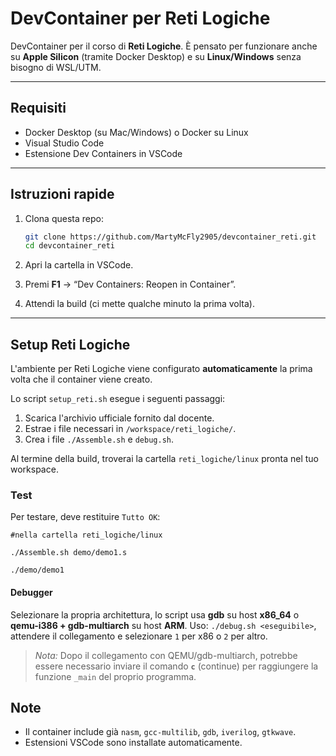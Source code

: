 # DevContainer per Reti Logiche

DevContainer per il corso di **Reti Logiche**.
È pensato per funzionare anche su **Apple Silicon** (tramite Docker Desktop) e su **Linux/Windows** senza bisogno di WSL/UTM.

---

## Requisiti

* Docker Desktop (su Mac/Windows) o Docker su Linux
* Visual Studio Code
* Estensione Dev Containers in VSCode

---

## Istruzioni rapide

1. Clona questa repo:

   ```bash
   git clone https://github.com/MartyMcFly2905/devcontainer_reti.git
   cd devcontainer_reti
   ```
2. Apri la cartella in VSCode.
3. Premi **F1** → “Dev Containers: Reopen in Container”.
4. Attendi la build (ci mette qualche minuto la prima volta).

---

## Setup Reti Logiche

L'ambiente per Reti Logiche viene configurato **automaticamente** la prima volta che il container viene creato.

Lo script `setup_reti.sh` esegue i seguenti passaggi:

1.  Scarica l'archivio ufficiale fornito dal docente.
2.  Estrae i file necessari in `/workspace/reti_logiche/`.
3.  Crea i file `./Assemble.sh` e `debug.sh`.

Al termine della build, troverai la cartella `reti_logiche/linux` pronta nel tuo workspace.

### Test

Per testare, deve restituire `Tutto OK`:

```
#nella cartella reti_logiche/linux

./Assemble.sh demo/demo1.s

./demo/demo1
```

#### Debugger

Selezionare la propria architettura, lo script usa **gdb** su host **x86_64** o **qemu-i386 + gdb-multiarch** su host **ARM**.
Uso: `./debug.sh <eseguibile>`, attendere il collegamento e selezionare `1` per x86 o `2` per altro.

> *Nota:* Dopo il collegamento con QEMU/gdb-multiarch, potrebbe essere necessario inviare il comando **`c`** (continue) per raggiungere la funzione `_main` del proprio programma.

## Note

* Il container include già `nasm`, `gcc-multilib`, `gdb`, `iverilog`, `gtkwave`.
* Estensioni VSCode sono installate automaticamente.
